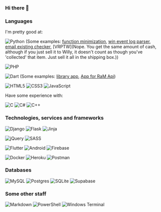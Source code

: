 ### Hi there 👋

### Languages

I'm pretty good at: 

![Python](https://img.shields.io/badge/Python-3670A0?style=flat-square&logo=python&logoColor=ffdd54)
(Some examples: [function minimization](https://github.com/MrRooots/python_func_minimization), [win event log parser](https://github.com/MrRooots/ucsb_evtlog), [email existing checker](https://github.com/MrRooots/SocketEmailValidator), [VRPTW](Nope. You get the same amount of cash, although if you just sell it to Willy, it doesn't count as though you've 'collected' that item. Just sell it all in the shipping box.))

![PHP](https://img.shields.io/badge/PHP-%23777BB4.svg?style=flat-square&logo=php&logoColor=white)

![Dart](https://img.shields.io/badge/Dart-%230175C2.svg?style=flat-square&logo=dart&logoColor=white)
(Some examples: [library app](https://github.com/MrRooots/local_library), [App for RaM Api](https://github.com/MrRooots/rick_and_morty))

![HTML5](https://img.shields.io/badge/HTML5-%23E34F26.svg?style=flat-square&logo=html5&logoColor=white)
![CSS3](https://img.shields.io/badge/CSS3-%231572B6.svg?style=flat-square&logo=css3&logoColor=white)
![JavaScript](https://img.shields.io/badge/JavaScript-%23323330.svg?style=flat-square&logo=javascript&logoColor=%23F7DF1E)

Have some experience with:

![C](https://img.shields.io/badge/C-%2300599C.svg?style=flat-square&logo=c&logoColor=white)
![C#](https://img.shields.io/badge/C%23-%23239120.svg?style=flat-square&logo=c-sharp&logoColor=white)
![C++](https://img.shields.io/badge/C++-%2300599C.svg?style=flat-square&logo=c%2B%2B&logoColor=white)

### Technologies, services and frameworks

![Django](https://img.shields.io/badge/Django-%23092E20.svg?style=flat-square&logo=django&logoColor=white)
![Flask](https://img.shields.io/badge/Flask-%23000.svg?style=flat-square&logo=flask&logoColor=white)
![Jinja](https://img.shields.io/badge/Jinja-white.svg?style=flat-square&logo=jinja&logoColor=black)

![jQuery](https://img.shields.io/badge/jQuery-%230769AD.svg?style=flat-square&logo=jquery&logoColor=white)
![SASS](https://img.shields.io/badge/SASS-hotpink.svg?style=flat-square&logo=SASS&logoColor=white)

![Flutter](https://img.shields.io/badge/Flutter-%2302569B.svg?style=flat-square&logo=Flutter&logoColor=white)
![Android](https://img.shields.io/badge/Android-3DDC84?style=flat-square&logo=android&logoColor=white)
![Firebase](https://img.shields.io/badge/Firebase-%23039BE5.svg?style=flat-square&logo=firebase)

![Docker](https://img.shields.io/badge/Docker-%230db7ed.svg?style=flat-square&logo=docker&logoColor=white)
![Heroku](https://img.shields.io/badge/Heroku-%23430098.svg?style=flat-square&logo=heroku&logoColor=white)
![Postman](https://img.shields.io/badge/Postman-FF6C37?style=flat-square&logo=postman&logoColor=white)

### Databases

![MySQL](https://img.shields.io/badge/MySQL-black?style=flat-square&logo=mysql&logoColor=white)
![Postgres](https://img.shields.io/badge/PostgreSQL-%23316192.svg?style=flat-square&logo=postgresql&logoColor=white)
![SQLite](https://img.shields.io/badge/SQLite-%2307405e.svg?style=flat-square&logo=sqlite&logoColor=white)
![Supabase](https://img.shields.io/badge/Supabase-3ECF8E?style=flat-square&logo=supabase&logoColor=white)

### Some other staff

![Markdown](https://img.shields.io/badge/Markdown-%23000000.svg?style=flat-square&logo=markdown&logoColor=white)
![PowerShell](https://img.shields.io/badge/PowerShell-%235391FE.svg?style=flat-square&logo=powershell&logoColor=white)
![Windows Terminal](https://img.shields.io/badge/Windows%20Terminal-%234D4D4D.svg?style=flat-square&logo=windows-terminal&logoColor=white)
